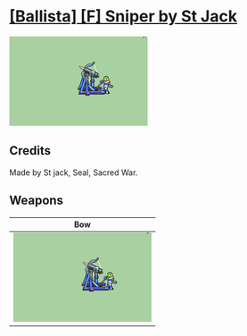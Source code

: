 # [\[Ballista\] \[F\] Sniper by St Jack](./)

<img src="./5.%20Bow%20(Ballista)/Bow_000.png" alt="[Ballista] [F] Sniper by St Jack standing" />

## Credits

Made by St jack, Seal, Sacred War.

## Weapons


|Bow |
|  :---: |
| <img alt="Bow animation" src="./5.%20Bow%20(Ballista)/Bow.gif" /> |
